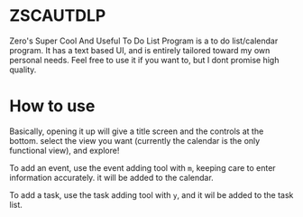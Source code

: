 # ZSCAUTDLP
Zero's Super Cool And Useful To Do List Program is a to do list/calendar program. It has a text based UI, and is entirely tailored toward my own personal needs. Feel free to use it if you want to, but I dont promise high quality.


# How to use
Basically, opening it up will give a title screen and the controls at the bottom. select the view you want (currently the calendar is the only functional view), and explore! 

To add an event, use the event adding tool with `m`, keeping care to enter information accurately. it will be added to the calendar.

To add a task, use the task adding tool with `y`, and it wil be added to the task list. 
